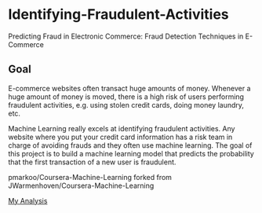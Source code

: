 # Identifying-Fraudulent-Activities
Predicting Fraud in Electronic Commerce:  Fraud  Detection Techniques in E-Commerce

## Goal
E-commerce websites often transact huge amounts of money. Whenever a huge
amount of money is moved, there is a high risk of users performing fraudulent activities, e.g. using stolen credit cards, doing money laundry, etc. 

Machine Learning really excels at identifying fraudulent activities. Any website where you put your credit card information has a risk team in charge of avoiding frauds and they often use machine learning. The goal of this project is to build a machine learning model that predicts the probability that the first transaction of a new user is fraudulent. 

pmarkoo/Coursera-Machine-Learning forked from JWarmenhoven/Coursera-Machine-Learning
  
<A href='http:www.github.com/pmarkoo/Identifying-Fraudulent-Activities/master/card.ipynb'>My Analysis</A><BR>

